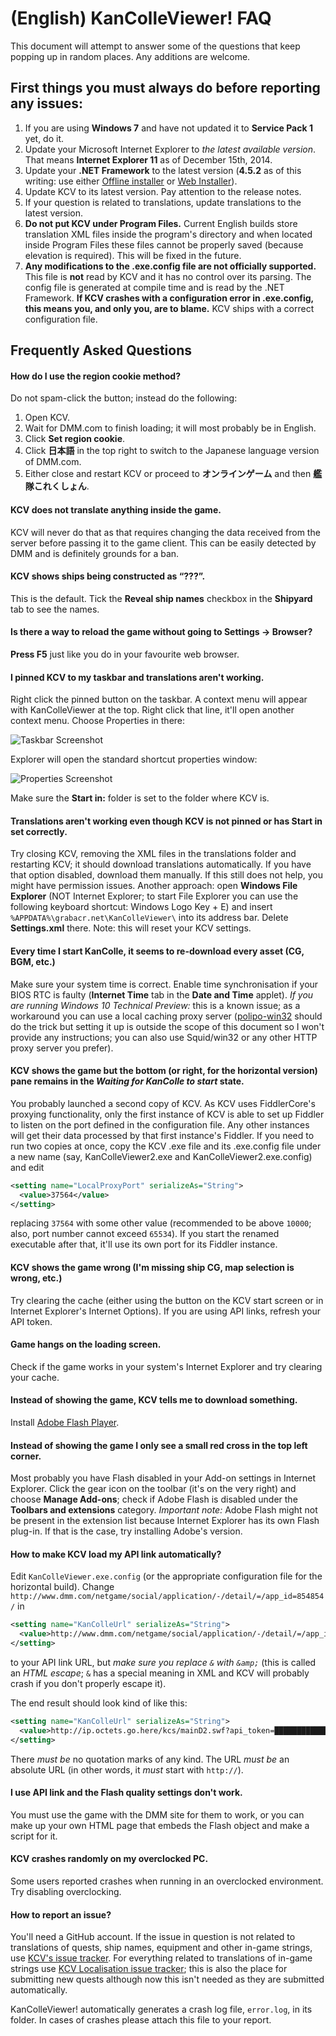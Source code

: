 # (English) KanColleViewer! FAQ
This document will attempt to answer some of the questions that keep popping up in random places.
Any additions are welcome.

## First things you must always do before reporting any issues:

1. If you are using **Windows 7** and have not updated it to **Service Pack 1** yet, do it.
2. Update your Microsoft Internet Explorer to *the latest available version*. That means **Internet Explorer 11** as of December 15th, 2014.
3. Update your **.NET Framework** to the latest version (**4.5.2** as of this writing: use either [Offline installer](http://www.microsoft.com/en-us/download/details.aspx?id=42642) or [Web Installer](http://www.microsoft.com/en-us/download/details.aspx?id=42643)).
4. Update KCV to its latest version. Pay attention to the release notes.
5. If your question is related to translations, update translations to the latest version.
6. **Do not put KCV under Program Files.** Current English builds store translation XML files inside the program's directory and when located inside Program Files these files cannot be properly saved (because elevation is required). This will be fixed in the future.
7. **Any modifications to the .exe.config file are not officially supported.** This file is **not** read by KCV and it has no control over its parsing. The config file is generated at compile time and is read by the .NET Framework. **If KCV crashes with a configuration error in .exe.config, this means you, and only you, are to blame.** KCV ships with a correct configuration file.

## Frequently Asked Questions
#### How do I use the region cookie method?
Do not spam-click the button; instead do the following:

1. Open KCV.
2. Wait for DMM.com to finish loading; it will most probably be in English.
3. Click **Set region cookie**.
4. Click **日本語** in the top right to switch to the Japanese language version of DMM.com.
5. Either close and restart KCV or proceed to **オンラインゲーム** and then **艦隊これくしょん**.

#### KCV does not translate anything inside the game.
KCV will never do that as that requires changing the data received from the server before passing it to the game client. This can be easily detected by DMM and is definitely grounds for a ban.

#### KCV shows ships being constructed as “???”.
This is the default. Tick the **Reveal ship names** checkbox in the **Shipyard** tab to see the names.

#### Is there a way to reload the game without going to **Settings** → **Browser**?
**Press F5** just like you do in your favourite web browser.

#### I pinned KCV to my taskbar and translations aren't working.
Right click the pinned button on the taskbar. A context menu will appear with KanColleViewer at the top. Right click that line, it'll open another context menu. Choose Properties in there:

![Taskbar Screenshot](http://i.koumakan.jp/2015-01-20/1421749535.png)

Explorer will open the standard shortcut properties window:

![Properties Screenshot](http://i.koumakan.jp/2015-01-20/1421749669.png)

Make sure the **Start in:** folder is set to the folder where KCV is.

#### Translations aren't working even though KCV is not pinned or has **Start in** set correctly.
Try closing KCV, removing the XML files in the translations folder and restarting KCV; it should download translations automatically. If you have that option disabled, download them manually. If this still does not help, you might have permission issues.
Another approach: open **Windows File Explorer** (NOT Internet Explorer; to start File Explorer you can use the following keyboard shortcut: Windows Logo Key + E) and insert `%APPDATA%\grabacr.net\KanColleViewer\` into its address bar. Delete **Settings.xml** there. Note: this will reset your KCV settings.

#### Every time I start KanColle, it seems to re-download every asset (CG, BGM, etc.)
Make sure your system time is correct. Enable time synchronisation if your BIOS RTC is faulty (**Internet Time** tab in the **Date and Time** applet).
*If you are running Windows 10 Technical Preview:* this is a known issue; as a workaround you can use a local caching proxy server ([polipo-win32](http://www.pps.univ-paris-diderot.fr/~jch/software/files/polipo/) should do the trick but setting it up is outside the scope of this document so I won't provide any instructions; you can also use Squid/win32 or any other HTTP proxy server you prefer).

#### KCV shows the game but the bottom (or right, for the horizontal version) pane remains in the *Waiting for KanColle to start* state.
You probably launched a second copy of KCV. As KCV uses FiddlerCore's proxying functionality, only the first instance of KCV is able to set up Fiddler to listen on the port defined in the configuration file. Any other instances will get their data processed by that first instance's Fiddler.
If you need to run two copies at once, copy the KCV .exe file and its .exe.config file under a new name (say, KanColleViewer2.exe and KanColleViewer2.exe.config) and edit
```xml
<setting name="LocalProxyPort" serializeAs="String">
  <value>37564</value>
</setting>
```
replacing `37564` with some other value (recommended to be above `10000`; also, port number cannot exceed `65534`). If you start the renamed executable after that, it'll use its own port for its Fiddler instance.

#### KCV shows the game wrong (I'm missing ship CG, map selection is wrong, etc.)
Try clearing the cache (either using the button on the KCV start screen or in Internet Explorer's Internet Options). If you are using API links, refresh your API token.

#### Game hangs on the loading screen.
Check if the game works in your system's Internet Explorer and try clearing your cache.

#### Instead of showing the game, KCV tells me to download something.
Install [Adobe Flash Player](http://get.adobe.com/flashplayer/).

#### Instead of showing the game I only see a small red cross in the top left corner.
Most probably you have Flash disabled in your Add-on settings in Internet Explorer. Click the gear icon on the toolbar (it's on the very right) and choose **Manage Add-ons**; check if Adobe Flash is disabled under the **Toolbars and extensions** category.
*Important note:* Adobe Flash might not be present in the extension list because Internet Explorer has its own Flash plug-in. If that is the case, try installing Adobe's version.

#### How to make KCV load my API link automatically?
Edit `KanColleViewer.exe.config` (or the appropriate configuration file for the horizontal build).
Change `http://www.dmm.com/netgame/social/application/-/detail/=/app_id=854854/` in
```xml
<setting name="KanColleUrl" serializeAs="String">
  <value>http://www.dmm.com/netgame/social/application/-/detail/=/app_id=854854/</value>
</setting>
```
to your API link URL, but *make sure you replace `&` with `&amp;`* (this is called an *HTML escape*; `&` has a special meaning in XML and KCV will probably crash if you don't properly escape it).

The end result should look kind of like this:

```xml
<setting name="KanColleUrl" serializeAs="String">
  <value>http://ip.octets.go.here/kcs/mainD2.swf?api_token=█████████████████&amp;api_starttime=█████████████</value>
</setting>
```

There *must be* no quotation marks of any kind. The URL *must be* an absolute URL (in other words, it *must* start with `http://`).

#### I use API link and the Flash quality settings don't work.
You must use the game with the DMM site for them to work, or you can make up your own HTML page that embeds the Flash object and make a script for it.

#### KCV crashes randomly on my overclocked PC.
Some users reported crashes when running in an overclocked environment. Try disabling overclocking.

#### How to report an issue?
You'll need a GitHub account. If the issue in question is not related to translations of quests, ship names, equipment and other in-game strings, use [KCV's issue tracker](https://github.com/Yuubari/KanColleViewer/issues). For everything related to translations of in-game strings use [KCV Localisation issue tracker](https://github.com/KCV-Localisation/KanColleViewer-Translations/issues); this is also the place for submitting new quests although now this isn't needed as they are submitted automatically.

KanColleViewer! automatically generates a crash log file, `error.log`, in its folder. In cases of crashes please attach this file to your report.
